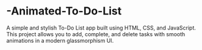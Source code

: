 # -Animated-To-Do-List
A simple and stylish To-Do List app built using HTML, CSS, and JavaScript. This project allows you to add, complete, and delete tasks with smooth animations in a modern glassmorphism UI.
